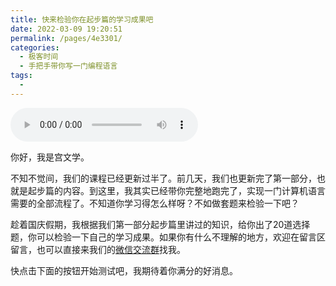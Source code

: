 ```yaml
---
title: 快来检验你在起步篇的学习成果吧
date: 2022-03-09 19:20:51
permalink: /pages/4e3301/
categories:
  - 极客时间
  - 手把手带你写一门编程语言
tags:
  - 
---
```

<audio title="期中测试.快来检验你在起步篇的学习成果吧" src="https://static001.geekbang.org/resource/audio/c7/3d/c7096ebcaaaf9aa4e29d4cc43640b23d.mp3" controls="controls"></audio> 
<p>你好，我是宫文学。</p><p>不知不觉间，我们的课程已经更新过半了。前几天，我们也更新完了第一部分，也就是起步篇的内容。到这里，我其实已经带你完整地跑完了，实现一门计算机语言需要的全部流程了。不知道你学习得怎么样呀？不如做套题来检验一下吧？</p><p>趁着国庆假期，我根据我们第一部分起步篇里讲过的知识，给你出了20道选择题，你可以检验一下自己的学习成果。如果你有什么不理解的地方，欢迎在留言区留言，也可以直接来我们的<a href="https://jinshuju.net/f/eMNUpx">微信交流群</a>找我。</p><p>快点击下面的按钮开始测试吧，我期待着你满分的好消息。</p><p><a href="http://time.geekbang.org/quiz/intro?act_id=974&exam_id=2805"><img src="https://static001.geekbang.org/resource/image/28/a4/28d1be62669b4f3cc01c36466bf811a4.png?wh=1142x201" alt=""></a></p><!-- [[[read_end]]] -->